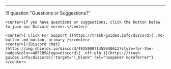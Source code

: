 <!-- markdownlint-disable MD041-->
---

!!! question "Questions or Suggestions?"

    <center>If you have questions or suggestions, click the button below to join our Discord server.</center>

    <center>[ Click For Support ](https://trash-guides.info/discord){ .md-button .md-button--primary }</center>
    <center>[![Discord chat](https://img.shields.io/discord/492590071455940612?style=for-the-badge&color=4051B5&logo=discord){ .off-glb }](https://trash-guides.info/discord){:target="\_blank" rel="noopener noreferrer"}</center>
<!-- markdownlint-enable MD041-->
